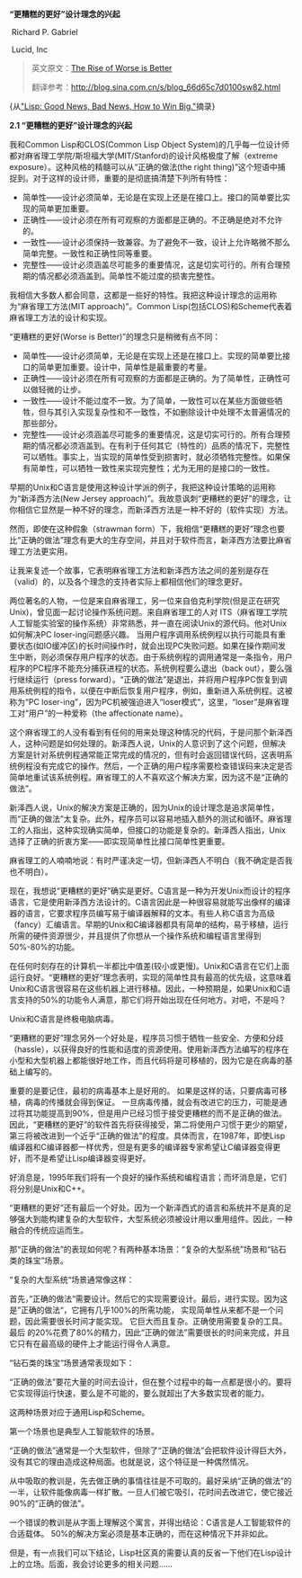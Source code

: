 **“更糟糕的更好”设计理念的兴起**

​	Richard P. Gabriel

​		Lucid, Inc

> 英文原文：[The Rise of Worse is Better](http://dreamsongs.com/RiseOfWorseIsBetter.html)
>
> 翻译参考：http://blog.sina.com.cn/s/blog_66d65c7d0100sw82.html

{从["Lisp: Good News, Bad News, How to Win Big."](http://dreamsongs.com/WIB.html)摘录}

**2.1 “更糟糕的更好”设计理念的兴起**

我和Common Lisp和CLOS(Common Lisp Object System)的几乎每一位设计师都对麻省理工学院/斯坦福大学(MIT/Stanford)的设计风格极度了解（extreme exposure）。这种风格的精髓可以从“正确的做法(the right thing)”这个短语中捕捉到。对于这样的设计师，重要的是彻底搞清楚下列所有特性：

* 简单性——设计必须简单，无论是在实现上还是在接口上。接口的简单要比实现的简单更加重要。
* 正确性——设计必须在所有可观察的方面都是正确的。不正确是绝对不允许的。
* 一致性——设计必须保持一致兼容。为了避免不一致，设计上允许略微不那么简单完整。一致性和正确性同等重要。
* 完整性——设计必须涵盖尽可能多的重要情况，这是切实可行的。所有合理预期的情况都必须涵盖到。简单性不能过度的损害完整性。

我相信大多数人都会同意，这都是一些好的特性。我把这种设计理念的运用称为“麻省理工方法(MIT approach)”。Common Lisp(包括CLOS)和Scheme代表着麻省理工方法的设计和实现。

“更糟糕的更好(Worse is Better)”的理念只是稍微有点不同：

* 简单性——设计必须简单，无论是在实现上还是在接口上。实现的简单要比接口的简单更加重要。设计中，简单性是最重要的考量。
* 正确性——设计必须在所有可观察的方面都是正确的。为了简单性，正确性可以做轻微的让步。
* 一致性——设计不能过度不一致。为了简单，一致性可以在某些方面做些牺牲，但与其引入实现复杂性和不一致性，不如删除设计中处理不太普遍情况的那些部分。
* 完整性——设计必须涵盖尽可能多的重要情况，这是切实可行的。所有合理预期的情况都必须涵盖到。在有利于任何其它（特性的）品质的情况下，完整性可以牺牲。事实上，当实现的简单性受到损害时，就必须牺牲完整性。如果保有简单性，可以牺牲一致性来实现完整性；尤为无用的是接口的一致性。

早期的Unix和C语言是使用这种设计学派的例子，我把这种设计策略的运用称为“新泽西方法(New Jersey approach)”。我故意讽刺“更糟糕的更好”的理念，让你相信它显然是一种不好的理念，而新泽西方法是一种不好的（软件实现）方法。

然而，即使在这种假象（strawman form）下，我相信“更糟糕的更好”理念也要比“正确的做法”理念有更大的生存空间，并且对于软件而言，新泽西方法要比麻省理工方法更实用。

让我来复述一个故事，它表明麻省理工方法和新泽西方法之间的差别是存在（valid）的，以及各个理念的支持者实际上都相信他们的理念更好。

两位著名的人物，一位是来自麻省理工，另一位来自伯克利学院(但是正在研究Unix)，曾见面一起讨论操作系统问题。来自麻省理工的人对 ITS（麻省理工学院人工智能实验室的操作系统）非常熟悉，并一直在阅读Unix的源代码。他对Unix如何解决PC loser-ing问题感兴趣。 当用户程序调用系统例程以执行可能具有重要状态(如IO缓冲区)的长时间操作时，就会出现PC失败问题。如果在操作期间发生中断，则必须保存用户程序的状态。由于系统例程的调用通常是一条指令，用户程序的PC程序不能充分捕获进程的状态。系统例程要么退出（back out），要么强行继续运行（press forward）。“正确的做法”是退出，并将用户程序PC恢复到调用系统例程的指令，以便在中断后恢复用户程序，例如，重新进入系统例程。这被称为“PC loser-ing”，因为PC机被强迫进入“loser模式”，这里，“loser”是麻省理工对“用户”的一种爱称（the affectionate name）。

这个麻省理工的人没有看到有任何的用来处理这种情况的代码，于是问那个新泽西人，这种问题是如何处理的。新泽西人说，Unix的人意识到了这个问题，但解决方案是针对系统例程通常能正常完成的情况的，但有时会返回错误代码，这表明系统例程没有完成它的操作。然后，一个正确的用户程序需要检查错误码来决定是否简单地重试该系统例程。麻省理工的人不喜欢这个解决方案，因为这不是“正确的做法”。

新泽西人说，Unix的解决方案是正确的，因为Unix的设计理念是追求简单性，而“正确的做法”太复杂。此外，程序员可以容易地插入额外的测试和循环。麻省理工的人指出，这种实现确实简单，但接口的功能是复杂的。新泽西人指出，Unix选择了正确的折衷方案——即实现简单性比接口简单性更重要。

麻省理工的人喃喃地说：有时严谨决定一切，但新泽西人不明白（我不确定是否我也不明白）。

现在，我想说“更糟糕的更好”确实是更好。C语言是一种为开发Unix而设计的程序语言，它是使用新泽西方法设计的。C语言因此是一种很容易就能写出像样的编译器的语言，它要求程序员编写易于编译器解释的文本。有些人称C语言为高级（fancy）汇编语言。早期的Unix和C编译器都具有简单的结构，易于移植，运行所需的硬件资源很少，并且提供了你想从一个操作系统和编程语言里得到50%-80%的功能。

在任何时刻存在的计算机一半都比中值差(较小或更慢)。Unix和C语言在它们上面运行良好。“更糟糕的更好”理念表明，实现的简单性具有最高的优先级，这意味着Unix和C语言很容易在这些机器上进行移植。因此，一种预期是，如果Unix和C语言支持的50%的功能令人满意，那它们将开始出现在任何地方。对吧，不是吗？

Unix和C语言是终极电脑病毒。

“更糟糕的更好”理念另外一个好处是，程序员习惯于牺牲一些安全、方便和分歧（hassle），以获得良好的性能和适度的资源使用。使用新泽西方法编写的程序在小型和大型机器上都能很好地工作，而且代码将是可移植的，因为它是在病毒的基础上编写的。

重要的是要记住，最初的病毒基本上是好用的。 如果是这样的话，只要病毒可移植，病毒的传播就会得到保证。 一旦病毒传播，就会有改进它的压力，可能是通过将其功能提高到90%，但是用户已经习惯于接受更糟糕的而不是正确的做法。因此，“更糟糕的更好”的软件首先将获得接受，第二将使用户习惯于更少的期望，第三将被改进到一个近乎“正确的做法”的程度。具体而言，在1987年，即使Lisp编译器和C编译器都一样优秀，但是有更多的编译器专家希望让C编译器变得更好，而不是希望让Lisp编译器变得更好。

好消息是，1995年我们将有一个良好的操作系统和编程语言；而坏消息是，它们将分别是Unix和C++。

“更糟糕的更好”还有最后一个好处。因为一个新泽西式的语言和系统并不是真的足够强大到能构建复杂的大型软件，大型系统必须被设计用以重用组件。因此，一种融合的传统应运而生。

那“正确的做法”的表现如何呢？有两种基本场景：“复杂的大型系统”场景和“钻石类的珠宝”场景。

“复杂的大型系统“场景通常像这样：

首先，”正确的做法“需要设计。然后它的实现需要设计。最后，进行实现。因为这是”正确的做法“，它拥有几乎100%的所需功能， 实现简单性从来都不是一个问题，因此需要很长时间才能实现。 它巨大而且复杂。正确使用需要复杂的工具。 最后 的20%花费了80%的精力，因此“正确的做法”需要很长的时间来完成，并且它只有在最高级的硬件上才能运行得令人满意。

“钻石类的珠宝“场景通常表现如下：

“正确的做法”要花大量的时间去设计，但在整个过程中的每一点都是很小的。要将它实现得运行快速，要么是不可能的，要么就超出了大多数实现者的能力。

这两种场景对应于通用Lisp和Scheme。

第一个场景也是典型人工智能软件的场景。 

“正确的做法”通常是一个大型软件，但除了“正确的做法”会把软件设计得巨大外，没有其它的理由造成这种局面。也就是说，这个特征是一种偶然情况。

从中吸取的教训是，先去做正确的事情往往是不可取的。最好采纳“正确的做法”的一半，让软件能像病毒一样扩散。一旦人们被它吸引，花时间去改进它，使它接近90%的“正确的做法”。

一个错误的教训是从字面上理解这个寓言，并得出结论：C语言是人工智能软件的合适载体。 50%的解决方案必须是基本正确的，而在这种情况下并非如此。 

但是，有一点我们可以下结论，Lisp社区真的需要认真的反省一下他们在Lisp设计上的立场。后面，我会讨论更多的相关问题……